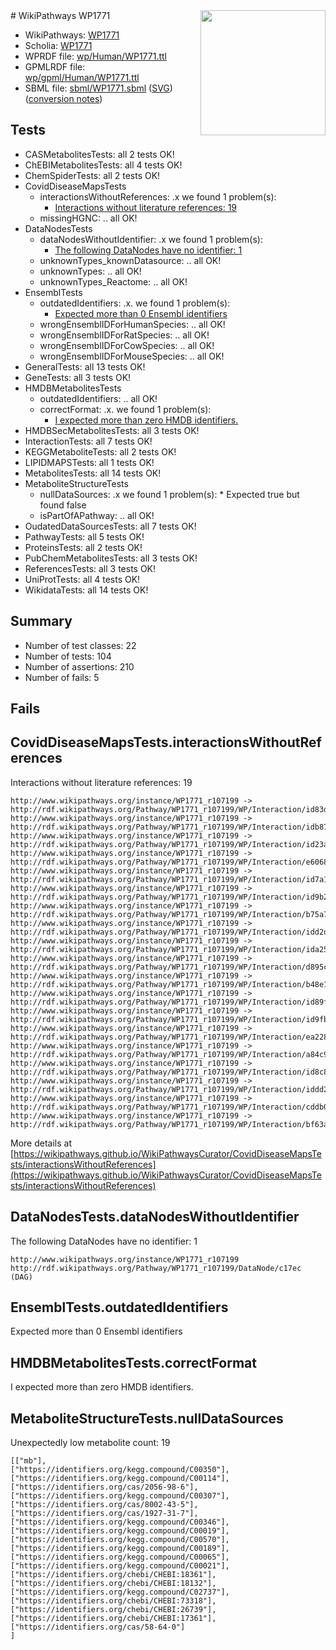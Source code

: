 <img style="float: right; width: 200px" src="../logo.png" />
# WikiPathways WP1771

* WikiPathways: [WP1771](https://identifiers.org/wikipathways:WP1771)
* Scholia: [WP1771](https://scholia.toolforge.org/wikipathways/WP1771)
* WPRDF file: [wp/Human/WP1771.ttl](../wp/Human/WP1771.ttl)
* GPMLRDF file: [wp/gpml/Human/WP1771.ttl](../wp/gpml/Human/WP1771.ttl)
* SBML file: [sbml/WP1771.sbml](../sbml/WP1771.sbml) ([SVG](../sbml/WP1771.svg)) ([conversion notes](../sbml/WP1771.txt))

## Tests
* CASMetabolitesTests: all 2 tests OK!
* ChEBIMetabolitesTests: all 4 tests OK!
* ChemSpiderTests: all 2 tests OK!
* CovidDiseaseMapsTests
    * interactionsWithoutReferences: .x we found 1 problem(s):
        * [Interactions without literature references: 19](#9701ccea)
    * missingHGNC: .. all OK!
* DataNodesTests
    * dataNodesWithoutIdentifier: .x we found 1 problem(s):
        * [The following DataNodes have no identifier: 1](#d2d32fa0)
    * unknownTypes_knownDatasource: .. all OK!
    * unknownTypes: .. all OK!
    * unknownTypes_Reactome: .. all OK!
* EnsemblTests
    * outdatedIdentifiers: .x. we found 1 problem(s):
        * [Expected more than 0 Ensembl identifiers](#f44398b7)
    * wrongEnsemblIDForHumanSpecies: .. all OK!
    * wrongEnsemblIDForRatSpecies: .. all OK!
    * wrongEnsemblIDForCowSpecies: .. all OK!
    * wrongEnsemblIDForMouseSpecies: .. all OK!
* GeneralTests: all 13 tests OK!
* GeneTests: all 3 tests OK!
* HMDBMetabolitesTests
    * outdatedIdentifiers: .. all OK!
    * correctFormat: .x. we found 1 problem(s):
        * [I expected more than zero HMDB identifiers.](#ad154c1e)
* HMDBSecMetabolitesTests: all 3 tests OK!
* InteractionTests: all 7 tests OK!
* KEGGMetaboliteTests: all 2 tests OK!
* LIPIDMAPSTests: all 1 tests OK!
* MetabolitesTests: all 14 tests OK!
* MetaboliteStructureTests
    * nullDataSources: .x we found 1 problem(s):
            * Expected true but found false
    * isPartOfAPathway: .. all OK!
* OudatedDataSourcesTests: all 7 tests OK!
* PathwayTests: all 5 tests OK!
* ProteinsTests: all 2 tests OK!
* PubChemMetabolitesTests: all 3 tests OK!
* ReferencesTests: all 3 tests OK!
* UniProtTests: all 4 tests OK!
* WikidataTests: all 14 tests OK!


## Summary

* Number of test classes: 22
* Number of tests: 104
* Number of assertions: 210
* Number of fails: 5

## Fails

<a name="9701ccea" />

## CovidDiseaseMapsTests.interactionsWithoutReferences

Interactions without literature references: 19
```
http://www.wikipathways.org/instance/WP1771_r107199 -> http://rdf.wikipathways.org/Pathway/WP1771_r107199/WP/Interaction/id83d92e91
http://www.wikipathways.org/instance/WP1771_r107199 -> http://rdf.wikipathways.org/Pathway/WP1771_r107199/WP/Interaction/idb87590ce
http://www.wikipathways.org/instance/WP1771_r107199 -> http://rdf.wikipathways.org/Pathway/WP1771_r107199/WP/Interaction/id23aa80e2
http://www.wikipathways.org/instance/WP1771_r107199 -> http://rdf.wikipathways.org/Pathway/WP1771_r107199/WP/Interaction/e6068
http://www.wikipathways.org/instance/WP1771_r107199 -> http://rdf.wikipathways.org/Pathway/WP1771_r107199/WP/Interaction/id7a191428
http://www.wikipathways.org/instance/WP1771_r107199 -> http://rdf.wikipathways.org/Pathway/WP1771_r107199/WP/Interaction/id9b21a8c3
http://www.wikipathways.org/instance/WP1771_r107199 -> http://rdf.wikipathways.org/Pathway/WP1771_r107199/WP/Interaction/b75a7
http://www.wikipathways.org/instance/WP1771_r107199 -> http://rdf.wikipathways.org/Pathway/WP1771_r107199/WP/Interaction/idd2dc803e
http://www.wikipathways.org/instance/WP1771_r107199 -> http://rdf.wikipathways.org/Pathway/WP1771_r107199/WP/Interaction/ida25be2e6
http://www.wikipathways.org/instance/WP1771_r107199 -> http://rdf.wikipathways.org/Pathway/WP1771_r107199/WP/Interaction/d895c
http://www.wikipathways.org/instance/WP1771_r107199 -> http://rdf.wikipathways.org/Pathway/WP1771_r107199/WP/Interaction/b48e1
http://www.wikipathways.org/instance/WP1771_r107199 -> http://rdf.wikipathways.org/Pathway/WP1771_r107199/WP/Interaction/id89f85b6
http://www.wikipathways.org/instance/WP1771_r107199 -> http://rdf.wikipathways.org/Pathway/WP1771_r107199/WP/Interaction/id9fbc963a
http://www.wikipathways.org/instance/WP1771_r107199 -> http://rdf.wikipathways.org/Pathway/WP1771_r107199/WP/Interaction/ea228
http://www.wikipathways.org/instance/WP1771_r107199 -> http://rdf.wikipathways.org/Pathway/WP1771_r107199/WP/Interaction/a84c9
http://www.wikipathways.org/instance/WP1771_r107199 -> http://rdf.wikipathways.org/Pathway/WP1771_r107199/WP/Interaction/id8c824058
http://www.wikipathways.org/instance/WP1771_r107199 -> http://rdf.wikipathways.org/Pathway/WP1771_r107199/WP/Interaction/iddd2951f5
http://www.wikipathways.org/instance/WP1771_r107199 -> http://rdf.wikipathways.org/Pathway/WP1771_r107199/WP/Interaction/cddb0
http://www.wikipathways.org/instance/WP1771_r107199 -> http://rdf.wikipathways.org/Pathway/WP1771_r107199/WP/Interaction/bf63a
```

More details at [https://wikipathways.github.io/WikiPathwaysCurator/CovidDiseaseMapsTests/interactionsWithoutReferences](https://wikipathways.github.io/WikiPathwaysCurator/CovidDiseaseMapsTests/interactionsWithoutReferences)

<a name="d2d32fa0" />

## DataNodesTests.dataNodesWithoutIdentifier

The following DataNodes have no identifier: 1
```
http://www.wikipathways.org/instance/WP1771_r107199 http://rdf.wikipathways.org/Pathway/WP1771_r107199/DataNode/c17ec (DAG)
```

<a name="f44398b7" />

## EnsemblTests.outdatedIdentifiers

Expected more than 0 Ensembl identifiers
<a name="ad154c1e" />

## HMDBMetabolitesTests.correctFormat

I expected more than zero HMDB identifiers.
<a name="91904192" />

## MetaboliteStructureTests.nullDataSources

Unexpectedly low metabolite count: 19
```
[["mb"],
["https://identifiers.org/kegg.compound/C00350"],
["https://identifiers.org/kegg.compound/C00114"],
["https://identifiers.org/cas/2056-98-6"],
["https://identifiers.org/kegg.compound/C00307"],
["https://identifiers.org/cas/8002-43-5"],
["https://identifiers.org/cas/1927-31-7"],
["https://identifiers.org/kegg.compound/C00346"],
["https://identifiers.org/kegg.compound/C00019"],
["https://identifiers.org/kegg.compound/C00570"],
["https://identifiers.org/kegg.compound/C00189"],
["https://identifiers.org/kegg.compound/C00065"],
["https://identifiers.org/kegg.compound/C00021"],
["https://identifiers.org/chebi/CHEBI:18361"],
["https://identifiers.org/chebi/CHEBI:18132"],
["https://identifiers.org/kegg.compound/C02737"],
["https://identifiers.org/chebi/CHEBI:73318"],
["https://identifiers.org/chebi/CHEBI:26739"],
["https://identifiers.org/chebi/CHEBI:17361"],
["https://identifiers.org/cas/58-64-0"]
]
```

